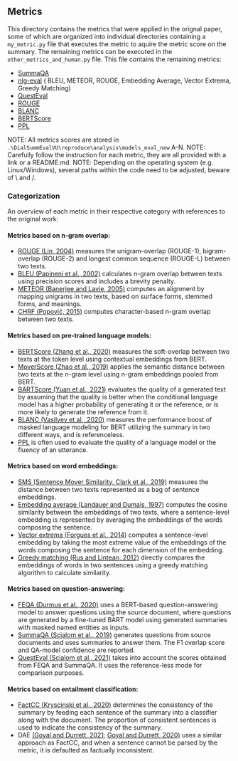 ## Metrics

This directory contains the metrics that were applied in the orignal paper, some of which are organized into individual directories containing a `my_metric.py` file that executes the metric to aquire the metric score on the summary. The remaining metrics can be executed in the `other_metrics_and_human.py` file. This file contains the remaining metrics:

- [SummaQA](https://github.com/ThomasScialom/summa-qa)
- [nlg-eval](https://github.com/Maluuba/nlg-eval#readme) (
    BLEU,
    METEOR,
    ROUGE, 
    Embedding Average,
    Vector Extrema,
    Greedy Matching)
 - [QuestEval](https://github.com/ThomasScialom/QuestEval)
 - [ROUGE](https://pypi.org/project/rouge/)
 - [BLANC](https://pypi.org/project/blanc/)
 - [BERTScore](https://pypi.org/project/bert-score/)
 - [PPL](https://huggingface.co/docs/transformers/perplexity)

NOTE: All metrics scores are stored in `.\DialSummEvalVU\reproduce\analysis\models_eval_new` A-N.
NOTE: Carefully follow the instruction for each metric, they are all provided with a link or a README.md.
NOTE: Depending on the operating system (e.g. Linux/Windows), several paths within the code need to be adjusted, beware of \ and /. 

### Categorization

An overview of each metric in their respective category with references to the original work:

#### Metrics based on n-gram overlap:

- [ROUGE (Lin, 2004)](https://aclanthology.org/W04-1013) measures the unigram-overlap (ROUGE-1), bigram-overlap (ROUGE-2) and longest common sequence (ROUGE-L) between two texts.
- [BLEU (Papineni et al., 2002)](https://doi.org/10.3115/1073083.1073135) calculates n-gram overlap between texts using precision scores and includes a brevity penalty.
- [METEOR (Banerjee and Lavie, 2005)](https://aclanthology.org/W05-0909) computes an alignment by mapping unigrams in two texts, based on surface forms, stemmed forms, and meanings.
- [CHRF (Popović, 2015)](https://doi.org/10.18653/v1/W15-3049) computes character-based n-gram overlap between two texts.

#### Metrics based on pre-trained language models:

- [BERTScore (Zhang et al., 2020)](https://openreview.net/forum?id=SkeHuCVFDr) measures the soft-overlap between two texts at the token level using contextual embeddings from BERT.
- [MoverScore (Zhao et al., 2019)](https://doi.org/10.18653/v1/D19-1053) applies the semantic distance between two texts at the n-gram level using n-gram embeddings pooled from BERT.
- [BARTScore (Yuan et al., 2021)](https://arxiv.org/abs/2106.11520) evaluates the quality of a generated text by assuming that the quality is better when the conditional language model has a higher probability of generating it or the reference, or is more likely to generate the reference from it.
- [BLANC (Vasilyev et al., 2020)](https://doi.org/10.18653/v1/2020.eval4nlp-1.2) measures the performance boost of masked language modeling for BERT utilizing the summary in two different ways, and is referenceless.
- [PPL](https://huggingface.co/docs/transformers/perplexity) is often used to evaluate the quality of a language model or the fluency of an utterance.

#### Metrics based on word embeddings:

- [SMS (Sentence Mover Similarity, Clark et al., 2019)](https://doi.org/10.18653/v1/P19-1264) measures the distance between two texts represented as a bag of sentence embeddings.
- [Embedding average (Landauer and Dumais, 1997)](https://www.stat.cmu.edu/~cshalizi/350/2008/readings/Landauer-Dumais.pdf) computes the cosine similarity between the embeddings of two texts, where a sentence-level embedding is represented by averaging the embeddings of the words composing the sentence.
- [Vector extrema (Forgues et al., 2014)](http://www.cs.cmu.edu/~apparikh/nips2014ml-nlp/camera-ready/forgues_etal_mlnlp2014.pdf) computes a sentence-level embedding by taking the most extreme value of the embeddings of the words composing the sentence for each dimension of the embedding.
- [Greedy matching (Rus and Lintean, 2012)](https://aclanthology.org/W12-2018) directly compares the embeddings of words in two sentences using a greedy matching algorithm to calculate similarity.

#### Metrics based on question-answering:

- [FEQA (Durmus et al., 2020)](https://doi.org/10.18653/v1/2020.acl-main.454) uses a BERT-based question-answering model to answer questions using the source document, where questions are generated by a fine-tuned BART model using generated summaries with masked named entities as inputs.
- [SummaQA (Scialom et al., 2019)](https://doi.org/10.18653/v1/D19-1320) generates questions from source documents and uses summaries to answer them. The F1 overlap score and QA-model confidence are reported.
- [QuestEval (Scialom et al., 2021)](https://doi.org/10.18653/v1/2021.emnlp-main.529) takes into account the scores obtained from FEQA and SummaQA. It uses the reference-less mode for comparison purposes.

#### Metrics based on entailment classification:
- [FactCC (Kryscinski et al., 2020)](https://doi.org/10.18653/v1/2020.emnlp-main.750) determines the consistency of the summary by feeding each sentence of the summary into a classifier along with the document. The proportion of consistent sentences is used to indicate the consistency of the summary.
- DAE [(Goyal and Durrett, 2021](https://doi.org/10.18653/v1/2021.naacl-main.114); [Goyal and Durrett, 2020)](https://doi.org/10.18653/v1/2020.findings-emnlp.322) uses a similar approach as FactCC, and when a sentence cannot be parsed by the metric, it is defaulted as factually inconsistent.

